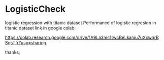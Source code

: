 # LogisticCheck
logistic regression with titanic dataset
Performance of logistic regresion in titanic dataset
link in google colab:

https://colab.research.google.com/drive/1A9La3mc1twcBeLkamu7uXxwqrBSqsTfr?usp=sharing

thanks;
